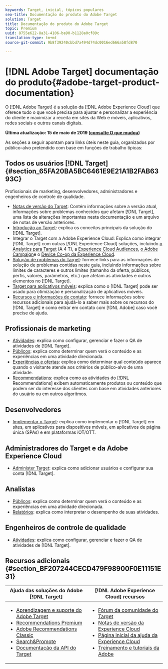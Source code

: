 ```yaml
---
keywords: Target, inicial, tópicos populares
seo-title: Documentação do produto do Adobe Target
solution: Target
title: Documentação do produto do Adobe Target
topic: Premium
uuid: 8755e622-8a31-4106-ba90-b1128a0cf89c
translation-type: tm+mt
source-git-commit: 9b8f39240cbbd7a494d74dc0016ed666a58fd870

---
```



# [!DNL Adobe Target] documentação do produto{#adobe-target-product-documentation}

O [!DNL Adobe Target] é a solução da [!DNL Adobe Experience Cloud] que oferece tudo o que você precisa para ajustar e personalizar a experiência do cliente e maximizar a receita em sites da Web e móveis, aplicativos, redes sociais e outros canais digitais.

**Última atualização: 15 de maio de 2019 ([consulte O que mudou](r-release-notes/doc-change.md))**

As seções a seguir apontam para links úteis neste guia, organizados por público-alvo pretendido com base em funções de trabalho típicas:

## Todos os usuários [!DNL Target] {#section_65FA20BA5BC6461E9E21A1B2FAB6393C}

Profissionais de marketing, desenvolvedores, administradores e engenheiros de controle de qualidade.

- [Notas de versão do Target](r-release-notes/release-notes.md): Contém informações sobre a versão atual, informações sobre problemas conhecidos que afetam [!DNL Target], uma lista de alterações importantes nesta documentação e um arquivo de notas de versão anteriores.
- [Introdução ao Target](c-intro/intro.md): explica os conceitos principais da solução do [!DNL Target].
- Integrar o Target com a Adobe Experience Cloud: Explica como integrar [!DNL Target] com outras [!DNL Experience Cloud] soluções, incluindo [o Analytics para Target](/help/c-integrating-target-with-mac/a4t/a4t.md) (A 4 T), a [Experience Cloud Audiences](/help/c-integrating-target-with-mac/mmp.md), [o Adobe Campaign](/help/c-integrating-target-with-mac/campaign-and-target.md)e o [Device Co-op da Experience Cloud](/help/c-integrating-target-with-mac/experience-cloud-device-co-op.md).
- [Solução de problemas do Target](r-troubleshooting-target/troubleshooting-target.md): fornece links para as informações de solução de problemas contidas neste guia, incluindo informações sobre limites de caracteres e outros limites (tamanho da oferta, públicos, perfis, valores, parâmetros, etc.) que afetam as atividades e outros elementos no [!DNL Target].
- [Target para aplicativos móveis](c-target-mobile-app/target-mobile-app.md): explica como o [!DNL Target] pode ser usado para otimização e personalização de aplicativos móveis.
- [Recursos e informações de contato](cmp-resources-and-contact-information.md): fornece informações sobre recursos adicionais para ajudá-lo a saber mais sobre os recursos do [!DNL Target] e como entrar em contato com [!DNL Adobe] caso você precise de ajuda.

## Profissionais de marketing

- [Atividades](c-activities/activities.md): explica como configurar, gerenciar e fazer o QA de atividades de [!DNL Target].
- [Públicos](c-target/target.md): explica como determinar quem verá o conteúdo e as experiências em uma atividade direcionada.
- [Experiências e ofertas](c-experiences/experiences.md): explica como determinar qual conteúdo aparece quando o visitante atende aos critérios de público-alvo de uma atividade.
- [Recommendations](c-recommendations/recommendations.md): explica como as atividades do [!DNL Recommendations] exibem automaticamente produtos ou conteúdo que podem ser do interesse dos clientes com base em atividades anteriores do usuário ou em outros algoritmos.

## Desenvolvedores

- [Implementar o Target](c-implementing-target/implementing-target.md): explica como implementar o [!DNL Target] em sites, em aplicativos para dispositivos móveis, em aplicativos de página única (SPAs) e em plataformas iOT/OTT.

## Administradores do Target e da Adobe Experience Cloud

- [Administer Target](administrating-target/administrating-target.md): explica como adicionar usuários e configurar sua conta [!DNL Target].

## Analistas

- [Públicos](c-target/target.md): explica como determinar quem verá o conteúdo e as experiências em uma atividade direcionada.
- [Relatórios](c-reports/reports.md): explica como interpretar o desempenho de suas atividades.

## Engenheiros de controle de qualidade

- [Atividades](c-activities/activities.md): explica como configurar, gerenciar e fazer o QA de atividades de [!DNL Target].

## Recursos adicionais {#section_BF207244CECD479F98900F0E11151E31}

| Ajuda das soluções do Adobe [!DNL Target] | [!DNL Adobe Experience Cloud] recursos |
|--- |--- |
| <ul><li>[Aprendizagem e suporte do Adobe Target](https://helpx.adobe.com/support/target.html)</li><li>[Recommendations Premium](c-recommendations/recommendations.md)</li><li>[Adobe Recommendations Classic](assets/adobe-recommendations-classic.pdf)</li><li>[Search&amp;Promote](https://marketing.adobe.com/resources/help/en_US/snp/)</li><li>[Documentação da API do Target](c-implementing-target/c-api-and-sdk-overview/api-and-sdk-overview.md)</li></ul> | <ul><li>[Fórum da comunidade do Target](https://forums.adobe.com/community/experience-cloud/marketing-cloud/target)</li><li>[Notas de versão da Experience Cloud](https://marketing.adobe.com/resources/help/en_US/whatsnew/)</li><li>[Página inicial da ajuda da Experience Cloud](https://marketing.adobe.com/resources/help/en_US/home/)</li><li>[Treinamento e tutoriais da Adobe](https://helpx.adobe.com/learning.html?promoid=KAUDK)</li></ul> |
